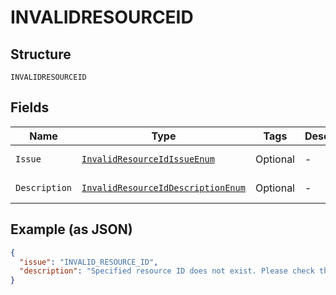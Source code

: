 
# INVALIDRESOURCEID

## Structure

`INVALIDRESOURCEID`

## Fields

| Name | Type | Tags | Description | Getter | Setter |
|  --- | --- | --- | --- | --- | --- |
| `Issue` | [`InvalidResourceIdIssueEnum`](../../doc/models/invalid-resource-id-issue-enum.md) | Optional | - | InvalidResourceIdIssueEnum getIssue() | setIssue(InvalidResourceIdIssueEnum issue) |
| `Description` | [`InvalidResourceIdDescriptionEnum`](../../doc/models/invalid-resource-id-description-enum.md) | Optional | - | InvalidResourceIdDescriptionEnum getDescription() | setDescription(InvalidResourceIdDescriptionEnum description) |

## Example (as JSON)

```json
{
  "issue": "INVALID_RESOURCE_ID",
  "description": "Specified resource ID does not exist. Please check the resource ID and try again."
}
```

